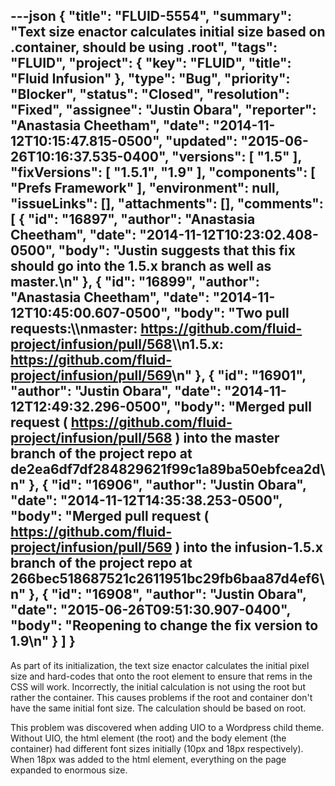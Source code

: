 ---json
{
  "title": "FLUID-5554",
  "summary": "Text size enactor calculates initial size based on .container, should be using .root",
  "tags": "FLUID",
  "project": {
    "key": "FLUID",
    "title": "Fluid Infusion"
  },
  "type": "Bug",
  "priority": "Blocker",
  "status": "Closed",
  "resolution": "Fixed",
  "assignee": "Justin Obara",
  "reporter": "Anastasia Cheetham",
  "date": "2014-11-12T10:15:47.815-0500",
  "updated": "2015-06-26T10:16:37.535-0400",
  "versions": [
    "1.5"
  ],
  "fixVersions": [
    "1.5.1",
    "1.9"
  ],
  "components": [
    "Prefs Framework"
  ],
  "environment": null,
  "issueLinks": [],
  "attachments": [],
  "comments": [
    {
      "id": "16897",
      "author": "Anastasia Cheetham",
      "date": "2014-11-12T10:23:02.408-0500",
      "body": "Justin suggests that this fix should go into the 1.5.x branch as well as master.\n"
    },
    {
      "id": "16899",
      "author": "Anastasia Cheetham",
      "date": "2014-11-12T10:45:00.607-0500",
      "body": "Two pull requests:\\\nmaster: <https://github.com/fluid-project/infusion/pull/568>\\\n1.5.x: <https://github.com/fluid-project/infusion/pull/569>\n"
    },
    {
      "id": "16901",
      "author": "Justin Obara",
      "date": "2014-11-12T12:49:32.296-0500",
      "body": "Merged pull request ( <https://github.com/fluid-project/infusion/pull/568> ) into the master branch of the project repo at de2ea6df7df284829621f99c1a89ba50ebfcea2d\n"
    },
    {
      "id": "16906",
      "author": "Justin Obara",
      "date": "2014-11-12T14:35:38.253-0500",
      "body": "Merged pull request ( <https://github.com/fluid-project/infusion/pull/569> ) into the infusion-1.5.x branch of the project repo at 266bec518687521c2611951bc29fb6baa87d4ef6\n"
    },
    {
      "id": "16908",
      "author": "Justin Obara",
      "date": "2015-06-26T09:51:30.907-0400",
      "body": "Reopening to change the fix version to 1.9\n"
    }
  ]
}
---
As part of its initialization, the text size enactor calculates the initial pixel size and hard-codes that onto the root element to ensure that rems in the CSS will work. Incorrectly, the initial calculation is not using the root but rather the container. This causes problems if the root and container don't have the same initial font size. The calculation should be based on root.

This problem was discovered when adding UIO to a Wordpress child theme. Without UIO, the html element (the root) and the body element (the container) had different font sizes initially (10px and 18px respectively). When 18px was added to the html element, everything on the page expanded to enormous size.&#x20;

        